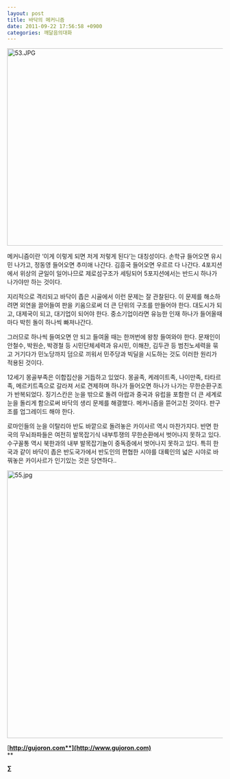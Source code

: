 ```yaml
---
layout: post
title: 바닥의 메커니즘
date: 2011-09-22 17:56:58 +0900
categories: 깨달음의대화
---
```

 <img alt="53.JPG" src="assets/attach/images/198/439/195/53.JPG" width="591" height="460" />







  
  
메커니즘이란 ‘이게 이렇게 되면 저게 저렇게 된다’는 대칭성이다. 손학규 들어오면 유시민 나가고, 정동영 들어오면 추미애 나간다. 김흥국 들어오면 우르르 다 나간다. 4포지션에서 위상의 균일이 일어나므로 제로섬구조가 세팅되어 5포지션에서는 반드시 하나가 나가야만 하는 것이다. 

지리적으로 격리되고 바닥이 좁은 시골에서 이런 문제는 잘 관찰된다. 이 문제를 해소하려면 외연을 끌어들여 판을 키움으로써 더 큰 단위의 구조를 만들어야 한다. 대도시가 되고, 대제국이 되고, 대기업이 되어야 한다. 중소기업이라면 유능한 인재 하나가 들어올때마다 박힌 돌이 하나씩 빠져나간다. 

그러므로 하나씩 들여오면 안 되고 들여올 때는 한꺼번에 왕창 들여와야 한다. 문재인이 안철수, 박원순, 박경철 등 시민단체세력과 유시민, 이해찬, 김두관 등 범친노세력을 묶고 거기다가 민노당까지 덤으로 끼워서 민주당과 빅딜을 시도하는 것도 이러한 원리가 적용된 것이다. 

12세기 몽골부족은 이합집산을 거듭하고 있었다. 몽골족, 케레이트족, 나이만족, 타타르족, 메르키트족으로 갈라져 서로 견제하며 하나가 들어오면 하나가 나가는 무한순환구조가 반복되었다. 징기스칸은 눈을 밖으로 돌려 아랍과 중국과 유럽을 포함한 더 큰 세계로 눈을 돌리게 함으로써 바닥의 생리 문제를 해결했다. 메커니즘을 뜯어고친 것이다. 판구조를 업그레이드 해야 한다. 

로마인들의 눈을 이탈리아 반도 바깥으로 돌려놓은 카이사르 역시 마찬가지다. 반면 한국의 무뇌좌파들은 여전히 발목잡기식 내부투쟁의 무한순환에서 벗어나지 못하고 있다. 수구꼴통 역시 북한과의 내부 발목잡기놀이 중독증에서 벗어나지 못하고 있다. 특히 한국과 같이 바닥이 좁은 반도국가에서 반도인의 편협한 시야를 대륙인의 넓은 시야로 바꿔놓은 카이사르가 인기있는 것은 당연하다.. 



 <img alt="55.jpg" src="assets/attach/images/198/439/195/55.jpg" width="556" height="624" />


  




[**http://gujoron.com**](http://www.gujoron.com)**  
** 

**∑**
